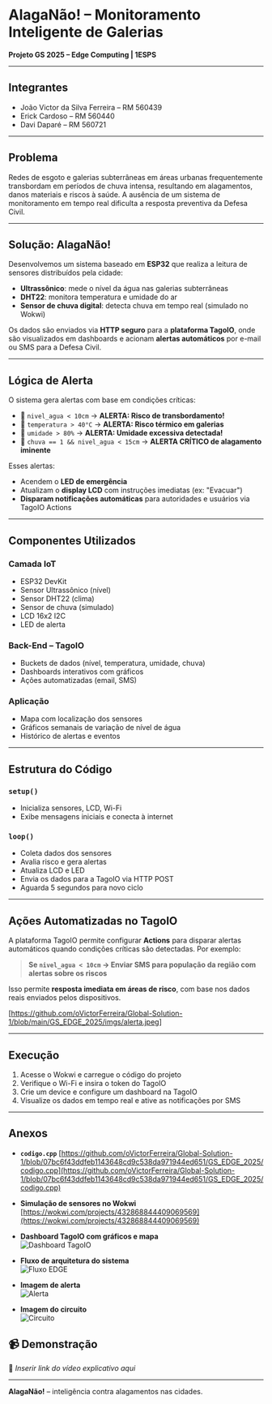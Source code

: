 # AlagaNão! – Monitoramento Inteligente de Galerias

**Projeto GS 2025 – Edge Computing | 1ESPS**

---

## Integrantes

- João Victor da Silva Ferreira – RM 560439  
- Erick Cardoso – RM 560440  
- Davi Daparé – RM 560721  

---

## Problema

Redes de esgoto e galerias subterrâneas em áreas urbanas frequentemente transbordam em períodos de chuva intensa, resultando em alagamentos, danos materiais e riscos à saúde. A ausência de um sistema de monitoramento em tempo real dificulta a resposta preventiva da Defesa Civil.

---

## Solução: AlagaNão!

Desenvolvemos um sistema baseado em **ESP32** que realiza a leitura de sensores distribuídos pela cidade:

- **Ultrassônico**: mede o nível da água nas galerias subterrâneas  
- **DHT22**: monitora temperatura e umidade do ar  
- **Sensor de chuva digital**: detecta chuva em tempo real (simulado no Wokwi)

Os dados são enviados via **HTTP seguro** para a **plataforma TagoIO**, onde são visualizados em dashboards e acionam **alertas automáticos** por e-mail ou SMS para a Defesa Civil.

---

## Lógica de Alerta

O sistema gera alertas com base em condições críticas:

- 🔸 `nivel_agua < 10cm` → **ALERTA: Risco de transbordamento!**  
- 🔸 `temperatura > 40°C` → **ALERTA: Risco térmico em galerias**  
- 🔸 `umidade > 80%` → **ALERTA: Umidade excessiva detectada!**  
- 🔴 `chuva == 1 && nivel_agua < 15cm` → **ALERTA CRÍTICO de alagamento iminente**

Esses alertas:
- Acendem o **LED de emergência**  
- Atualizam o **display LCD** com instruções imediatas (ex: "Evacuar")  
- **Disparam notificações automáticas** para autoridades e usuários via TagoIO Actions  

---

## Componentes Utilizados

### Camada IoT
- ESP32 DevKit  
- Sensor Ultrassônico (nível)  
- Sensor DHT22 (clima)  
- Sensor de chuva (simulado)  
- LCD 16x2 I2C  
- LED de alerta  

### Back-End – TagoIO
- Buckets de dados (nível, temperatura, umidade, chuva)  
- Dashboards interativos com gráficos
- Ações automatizadas (email, SMS)  

### Aplicação
- Mapa com localização dos sensores  
- Gráficos semanais de variação de nível de água  
- Histórico de alertas e eventos  

---

## Estrutura do Código

### `setup()`
- Inicializa sensores, LCD, Wi-Fi  
- Exibe mensagens iniciais e conecta à internet  

### `loop()`
- Coleta dados dos sensores  
- Avalia risco e gera alertas  
- Atualiza LCD e LED  
- Envia os dados para a TagoIO via HTTP POST  
- Aguarda 5 segundos para novo ciclo  

---

## Ações Automatizadas no TagoIO

A plataforma TagoIO permite configurar **Actions** para disparar alertas automáticos quando condições críticas são detectadas. Por exemplo:

> **Se `nivel_agua < 10cm` → Enviar SMS para população da região com alertas sobre os riscos**

Isso permite **resposta imediata em áreas de risco**, com base nos dados reais enviados pelos dispositivos.

[https://github.com/oVictorFerreira/Global-Solution-1/blob/main/GS_EDGE_2025/imgs/alerta.jpeg]

---

## Execução

1. Acesse o Wokwi e carregue o código do projeto  
2. Verifique o Wi-Fi e insira o token do TagoIO  
3. Crie um device e configure um dashboard na TagoIO  
4. Visualize os dados em tempo real e ative as notificações por SMS 

---

## Anexos

- **`codigo.cpp`**
  [https://github.com/oVictorFerreira/Global-Solution-1/blob/07bc6f43ddfeb1143648cd9c538da971944ed651/GS_EDGE_2025/codigo.cpp](https://github.com/oVictorFerreira/Global-Solution-1/blob/07bc6f43ddfeb1143648cd9c538da971944ed651/GS_EDGE_2025/codigo.cpp)  

- **Simulação de sensores no Wokwi**  
  [https://wokwi.com/projects/432868844409069569](https://wokwi.com/projects/432868844409069569)  

- **Dashboard TagoIO com gráficos e mapa**  
  ![Dashboard TagoIO](https://github.com/oVictorFerreira/Global-Solution-1/blob/main/GS_EDGE_2025/imgs/dashboard.png?raw=true)

- **Fluxo de arquitetura do sistema**  
  ![Fluxo EDGE](https://github.com/oVictorFerreira/Global-Solution-1/blob/main/GS_EDGE_2025/imgs/Fluxo%20EDGE.drawio.png?raw=true)

- **Imagem de alerta**  
  ![Alerta](https://github.com/oVictorFerreira/Global-Solution-1/blob/main/GS_EDGE_2025/imgs/alerta.jpeg?raw=true)

- **Imagem do circuito**  
  ![Circuito](https://github.com/oVictorFerreira/Global-Solution-1/blob/main/GS_EDGE_2025/imgs/circuito.png?raw=true)
  
## 📹 Demonstração

🔗 *Inserir link do vídeo explicativo aqui*

---

**AlagaNão!** – inteligência contra alagamentos nas cidades.
